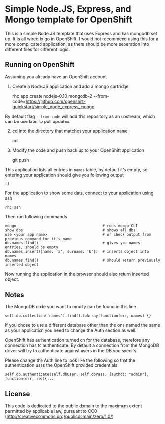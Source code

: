 Simple Node.JS, Express, and Mongo template for OpenShift
=========================================================

This is a simple Node.JS template that uses Express and has mongodb set up. It is all wired to go in OpenShift.
I would not recommend using this for a more complicated application, as there should be more seperation into different
files for different logic.

Running on OpenShift
--------------------

Assuming you already have an OpenShift account

1) Create a Node.JS application and add a mongo cartridge

	rhc app create <your app name> nodejs-0.10 mongodb-2 --from-code=https://github.com/openshift-quickstart/simple_node_express_mongo

By default flag ```--from-code``` will add this repository as an upstream, which can be use later to pull updates.

2) cd into the directory that matches your application name

	cd <your app name>

3) Modify the code and push back up to your OpenShift application

	git push


This application lists all entries in ```names``` table, by default it's empty, so entering your application should give you following output

	[]

For the application to show some data, connect to your application using ssh

	rhc ssh

Then run following commands

	mongo 										# runs mongo CLI
	show dbs 									# shows all dbs
	use <your app name>							# or check output from previous command for it's name
	db.names.find()								# gives you names' entries, should be empty
	db.names.insert({name: 'a', surname: 'b'})	# inserts object into names
	db.names.find()								# should return previously inserted object

Now running the application in the browser should also return inserted object.

Notes
-----

The MongoDB code you want to modify can be found in this line

	self.db.collection('names').find().toArray(function(err, names) {}

If you chose to use a different database other than the one named the same as your application you need to change the Auth section as well.

OpenShift has authentication turned on for the database, therefore any connection has to authenticate. By default a connection from the MongoDB driver will try to authenticate against users in the DB you specify.

Please change the Auth line to look like the following so that the authentication uses the OpenShift provided credentials.

	self.db.authenticate(self.dbUser, self.dbPass, {authdb: "admin"}, function(err, res){...

License
-------

This code is dedicated to the public domain to the maximum extent permitted by applicable law, pursuant to CC0 (http://creativecommons.org/publicdomain/zero/1.0/)
